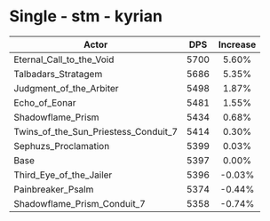 # Single - stm - kyrian
| Actor | DPS | Increase |
|---|:---:|:---:|
|Eternal_Call_to_the_Void|5700|5.60%|
|Talbadars_Stratagem|5686|5.35%|
|Judgment_of_the_Arbiter|5498|1.87%|
|Echo_of_Eonar|5481|1.55%|
|Shadowflame_Prism|5434|0.68%|
|Twins_of_the_Sun_Priestess_Conduit_7|5414|0.30%|
|Sephuzs_Proclamation|5399|0.03%|
|Base|5397|0.00%|
|Third_Eye_of_the_Jailer|5396|-0.03%|
|Painbreaker_Psalm|5374|-0.44%|
|Shadowflame_Prism_Conduit_7|5358|-0.74%|
